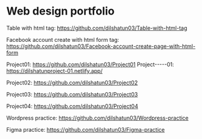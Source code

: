 # Web design portfolio

Table with html tag: https://github.com/dilshatun03/Table-with-html-tag

Facebook account create with html form tag: https://github.com/dilshatun03/Facebook-account-create-page-with-html-form

Project01: https://github.com/dilshatun03/Project01
Project-----01: https://dilshatunproject-01.netlify.app/

Project02: https://github.com/dilshatun03/Project02

Project03: https://github.com/dilshatun03/Project03

Project04: https://github.com/dilshatun03/Project04

Wordpress practice: https://github.com/dilshatun03/Wordpress-practice

Figma practice: https://github.com/dilshatun03/Figma-practice
